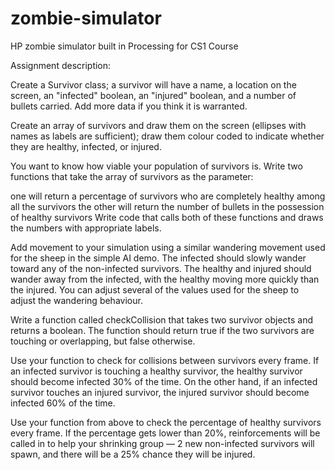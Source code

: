 # zombie-simulator
HP zombie simulator built in Processing for CS1 Course

Assignment description:

Create a Survivor class; a survivor will have a name, a location on the screen, an "infected" boolean, an "injured" boolean, and a number of bullets carried. Add more data if you think it is warranted.

Create an array of survivors and draw them on the screen (ellipses with names as labels are sufficient); draw them colour coded to indicate whether they are healthy, infected, or injured.

You want to know how viable your population of survivors is. Write two functions that take the array of survivors as the parameter:

one will return a percentage of survivors who are completely healthy among all the survivors
the other will return the number of bullets in the possession of healthy survivors
Write code that calls both of these functions and draws the numbers with appropriate labels.

Add movement to your simulation using a similar wandering movement used for the sheep in the simple AI demo. The infected should slowly wander toward any of the non-infected survivors. The healthy and injured should wander away from the infected, with the healthy moving more quickly than the injured. You can adjust several of the values used for the sheep to adjust the wandering behaviour.

Write a function called checkCollision that takes two survivor objects and returns a boolean. The function should return true if the two survivors are touching or overlapping, but false otherwise.

Use your function to check for collisions between survivors every frame. If an infected survivor is touching a healthy survivor, the healthy survivor should become infected 30% of the time. On the other hand, if an infected survivor touches an injured survivor, the injured survivor should become infected 60% of the time.

Use your function from above to check the percentage of healthy survivors every frame. If the percentage gets lower than 20%, reinforcements will be called in to help your shrinking group — 2 new non-infected survivors will spawn, and there will be a 25% chance they will be injured.


